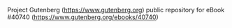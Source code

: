 Project Gutenberg (https://www.gutenberg.org) public repository for eBook #40740 (https://www.gutenberg.org/ebooks/40740)
